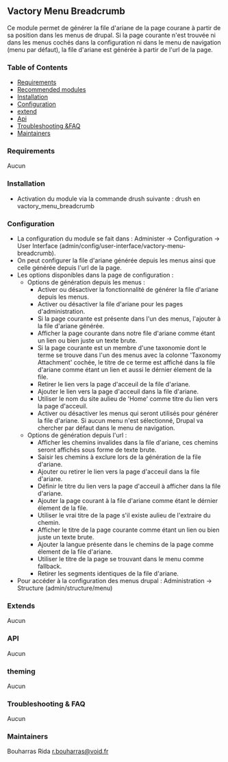 


## Vactory Menu Breadcrumb

Ce module permet de générer la file d'ariane de la page courane à partir de sa position dans les menus de drupal.
Si la page courante n'est trouvée ni dans les menus cochés dans la configuration ni dans le menu de navigation (menu par défaut), la file d'ariane est générée à partir de l'url de la page.

### Table of Contents

- [Requirements](https://bitbucket.org/adminvoid/vactory8/src/10e6af8110b02ffd0359c1ba2caaf82362079ccd/modules/vactory/vactory_academy/README.md?at=vactory-academy&fileviewer=file-view-default#Requirements)
- [Recommended modules](https://bitbucket.org/adminvoid/vactory8/src/10e6af8110b02ffd0359c1ba2caaf82362079ccd/modules/vactory/vactory_academy/README.md?at=vactory-academy&fileviewer=file-view-default#recommended-modules)
- [Installation](https://bitbucket.org/adminvoid/vactory8/src/10e6af8110b02ffd0359c1ba2caaf82362079ccd/modules/vactory/vactory_academy/README.md?at=vactory-academy&fileviewer=file-view-default#installation)
- [Configuration](https://bitbucket.org/adminvoid/vactory8/src/10e6af8110b02ffd0359c1ba2caaf82362079ccd/modules/vactory/vactory_academy/README.md?at=vactory-academy&fileviewer=file-view-default#configuration)
- [extend](https://bitbucket.org/adminvoid/vactory8/src/10e6af8110b02ffd0359c1ba2caaf82362079ccd/modules/vactory/vactory_academy/README.md?at=vactory-academy&fileviewer=file-view-default#extend)
- [Api](https://bitbucket.org/adminvoid/vactory8/src/10e6af8110b02ffd0359c1ba2caaf82362079ccd/modules/vactory/vactory_academy/README.md?at=vactory-academy&fileviewer=file-view-default#api)
- [Troubleshooting &FAQ](https://bitbucket.org/adminvoid/vactory8/src/10e6af8110b02ffd0359c1ba2caaf82362079ccd/modules/vactory/vactory_academy/README.md?at=vactory-academy&fileviewer=file-view-default#Troubleshooting&FAQ)
- [Maintainers](https://bitbucket.org/adminvoid/vactory8/src/10e6af8110b02ffd0359c1ba2caaf82362079ccd/modules/vactory/vactory_academy/README.md?at=vactory-academy&fileviewer=file-view-default#Maintainers)

### Requirements

Aucun

### Installation

- Activation du module via la commande drush suivante : drush en vactory_menu_breadcrumb 

### Configuration

- La configuration du module se fait dans : Administer -> Configuration -> User Interface (admin/config/user-interface/vactory-menu-breadcrumb). 
- On peut configurer la file d'ariane générée depuis les menus ainsi que celle générée depuis l'url de la page.
- Les options disponibles dans la page de configuration :
	- Options de génération depuis les menus :
		- Activer ou désactiver la fonctionnalité de générer la file d'ariane depuis les menus.
		- Activer ou désactiver la file d'ariane pour les pages d'administration.
		- Si la page courante est présente dans l'un des menus, l'ajouter à la file d'ariane générée.
		- Afficher la page courante dans notre file d'ariane comme étant un lien ou bien juste un texte brute.
		- Si la page courante est un membre d'une taxonomie dont le terme se trouve dans l'un des menus avec la colonne 'Taxonomy Attachment' cochée, le titre de ce terme est affiché dans la file d'ariane comme étant un lien et aussi le dérnier élement de la file.
		- Retirer le lien vers la page d'acceuil de la file d'ariane.
		- Ajouter le lien vers la page d'acceuil dans la file d'ariane. 
		- Utiliser le nom du site aulieu de 'Home' comme titre du lien vers la page d'acceuil.
		- Activer ou désactiver les menus qui seront utilisés pour générer la file d'ariane. Si aucun menu n'est sélectionné, Drupal va chercher par défaut dans le menu de navigation.
	- Options de génération depuis l'url :
		- Afficher les chemins invalides dans la file d'ariane, ces chemins seront affichés sous forme de texte brute.
		- Saisir les chemins à exclure lors de la génération de la file d'ariane.
		- Ajouter ou retirer le lien vers la page d'acceuil dans la file d'ariane. 
		- Définir le titre du lien vers la page d'acceuil à afficher dans la file d'ariane.
		- Ajouter la page courant à la file d'ariane comme étant le dérnier élement de la file.
		- Utiliser le vrai titre de la page s'il existe aulieu de l'extraire du chemin.
		- Afficher le titre de la  page courante comme étant un lien ou bien juste un texte brute.
		- Ajouter la langue présente dans le chemins de la page comme élement de la file d'ariane.
		- Utiliser le titre de la page se trouvant dans le menu comme fallback.
		- Retirer les segments identiques de la file d'ariane.
- Pour accéder à la configuration des menus drupal : Administration -> Structure (admin/structure/menu)

### Extends

Aucun

### API

Aucun

### theming

Aucun

### Troubleshooting & FAQ

Aucun

### Maintainers

Bouharras Rida
<r.bouharras@void.fr>
